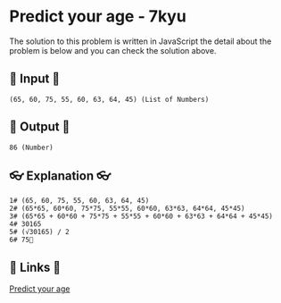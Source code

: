 # Predict your age - 7kyu

The solution to this problem is written in JavaScript the detail about the problem is below and you can check the solution above.

## 🥚 Input 🥚

```
(65, 60, 75, 55, 60, 63, 64, 45) (List of Numbers)
```

## 🐣 Output 🐣

```
86 (Number)
```

## 👓 Explanation 👓

```
1# (65, 60, 75, 55, 60, 63, 64, 45)
2# (65*65, 60*60, 75*75, 55*55, 60*60, 63*63, 64*64, 45*45)
3# (65*65 + 60*60 + 75*75 + 55*55 + 60*60 + 63*63 + 64*64 + 45*45)
4# 30165
5# (√30165) / 2
6# 75🎉
```

## 🔗 Links 🔗

[Predict your age](https://www.codewars.com/kata/5aff237c578a14752d0035ae)
